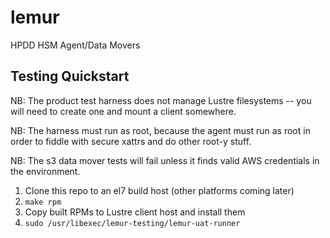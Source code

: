# lemur
HPDD HSM Agent/Data Movers

## Testing Quickstart
NB: The product test harness does not manage Lustre filesystems -- you will need to create one and mount a client somewhere.

NB: The harness must run as root, because the agent must run as root in order to fiddle with secure xattrs and do other root-y stuff.

NB: The s3 data mover tests will fail unless it finds valid AWS credentials in the environment.

1. Clone this repo to an el7 build host (other platforms coming later)
1. `make rpm`
1. Copy built RPMs to Lustre client host and install them
1. `sudo /usr/libexec/lemur-testing/lemur-uat-runner`
